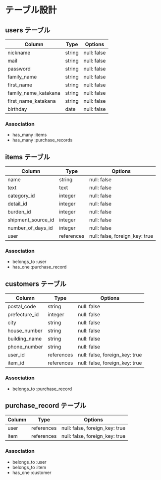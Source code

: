 # テーブル設計

## users テーブル

| Column               | Type    | Options     |
| -------------------- | ------- | ----------- |
| nickname             | string  | null: false |
| mail                 | string  | null: false |
| password             | string  | null: false |
| family_name          | string  | null: false |
| first_name           | string  | null: false |
| family_name_katakana | string  | null: false |
| first_name_katakana  | string  | null: false |
| birthday             | date    | null: false |

### Association

- has_many :items
- has_many :purchase_records

## items テーブル

| Column             | Type       | Options                        |
| ------------------ | ---------- | ------------------------------ |
| name               | string     | null: false                    |
| text               | text       | null: false                    |
| category_id        | integer    | null: false                    |
| detail_id          | integer    | null: false                    |
| burden_id          | integer    | null: false                    |
| shipment_source_id | integer    | null: false                    |
| number_of_days_id  | integer    | null: false                    |
| user               | references | null: false, foreign_key: true |

### Association

- belongs_to :user
- has_one :purchase_record

## customers テーブル

| Column        | Type       | Options                        |
| ------------- | ---------- | ------------------------------ |
| postal_code   | string     | null: false                    |
| prefecture_id | integer    | null: false                    |
| city          | string     | null: false                    |
| house_number  | string     | null: false                    |
| building_name | string     | null: false                    |
| phone_number  | string     | null: false                    |
| user_id       | references | null: false, foreign_key: true |
| item_id       | references | null: false, foreign_key: true |

### Association

- belongs_to :purchase_record

## purchase_record テーブル

| Column | Type       | Options                        |
| ------ | ---------- | ------------------------------ |
| user   | references | null: false, foreign_key: true |
| item   | references | null: false, foreign_key: true |

### Association

- belongs_to :user
- belongs_to :item
- has_one :customer